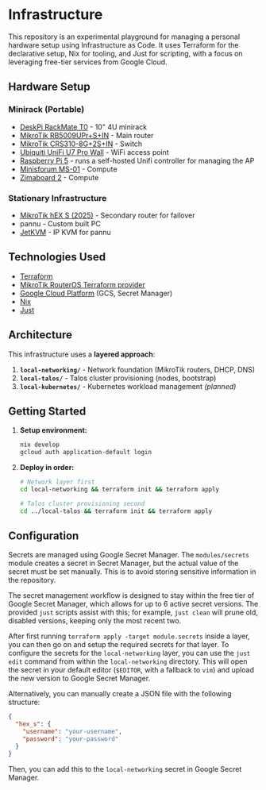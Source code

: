 # Infrastructure

This repository is an experimental playground for managing a personal hardware setup using Infrastructure as Code. It uses Terraform for the declarative setup, Nix for tooling, and Just for scripting, with a focus on leveraging free-tier services from Google Cloud.

## Hardware Setup

### Minirack (Portable)

- [DeskPi RackMate T0](https://deskpi.com/products/deskpi-rackmate-t1-rackmount-10-inch-4u-server-cabinet-for-network-servers-audio-and-video-equipment) - 10" 4U minirack
- [MikroTik RB5009UPr+S+IN](https://mikrotik.com/product/rb5009upr_s_in) - Main router
- [MikroTik CRS310-8G+2S+IN](https://mikrotik.com/product/crs310_8g_2s_in) - Switch
- [Ubiquiti UniFi U7 Pro Wall](https://eu.store.ui.com/eu/en/products/u7-pro-wall) - WiFi access point
- [Raspberry Pi 5](https://www.raspberrypi.com/products/raspberry-pi-5/) - runs a self-hosted Unifi controller for managing the AP
- [Minisforum MS-01](https://minisforumpc.eu/en/products/ms-01) - Compute
- [Zimaboard 2](https://www.zimaspace.com/products/single-board2-server) - Compute

### Stationary Infrastructure

- [MikroTik hEX S (2025)](https://mikrotik.com/product/hex_s_2025) - Secondary router for failover
- pannu - Custom built PC
- [JetKVM](https://jetkvm.com/) - IP KVM for pannu

## Technologies Used

- [Terraform](https://www.terraform.io/)
- [MikroTik RouterOS Terraform provider](https://registry.terraform.io/providers/terraform-routeros/routeros/latest/docs)
- [Google Cloud Platform](https://cloud.google.com/) (GCS, Secret Manager)
- [Nix](https://nixos.org/)
- [Just](https://github.com/casey/just)

## Architecture

This infrastructure uses a **layered approach**:

1. **`local-networking/`** - Network foundation (MikroTik routers, DHCP, DNS)
2. **`local-talos/`** - Talos cluster provisioning (nodes, bootstrap)
3. **`local-kubernetes/`** - Kubernetes workload management _(planned)_

## Getting Started

1. **Setup environment:**

   ```bash
   nix develop
   gcloud auth application-default login
   ```

2. **Deploy in order:**

   ```bash
   # Network layer first
   cd local-networking && terraform init && terraform apply

   # Talos cluster provisioning second
   cd ../local-talos && terraform init && terraform apply
   ```

## Configuration

Secrets are managed using Google Secret Manager. The `modules/secrets` module creates a secret in Secret Manager, but the actual value of the secret must be set manually. This is to avoid storing sensitive information in the repository.

The secret management workflow is designed to stay within the free tier of Google Secret Manager, which allows for up to 6 active secret versions. The provided `just` scripts assist with this; for example, `just clean` will prune old, disabled versions, keeping only the most recent two.

After first running `terraform apply -target module.secrets` inside a layer, you can then go on and setup the required secrets for that layer. To configure the secrets for the `local-networking` layer, you can use the `just edit` command from within the `local-networking` directory. This will open the secret in your default editor (`$EDITOR`, with a fallback to `vim`) and upload the new version to Google Secret Manager.

Alternatively, you can manually create a JSON file with the following structure:

```json
{
  "hex_s": {
    "username": "your-username",
    "password": "your-password"
  }
}
```

Then, you can add this to the `local-networking` secret in Google Secret Manager.
